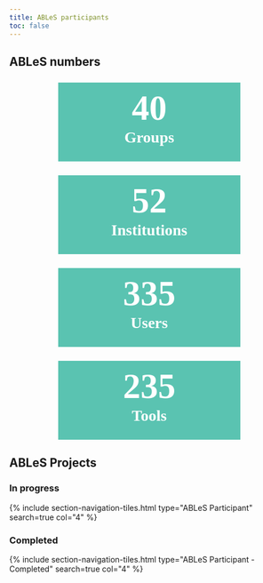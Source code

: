 ```yaml
---
title: ABLeS participants
toc: false
---
```

## ABLeS numbers

<div style="width: 75%; display: block; margin-left: auto;  margin-right: auto;">
    <div class="container">
        <div class="row">
            <div class="col-lg-3 col-xl-3 col-xxl-3 col-md-6 col-sm-12 col-12 rounded" style="background-color:#5ac3b1; text-align: center; vertical-align: middle; color:white; margin:25px;  padding:10px;">
            <span style="font-family: 'Times New Roman', Times, serif; font-size: 450%; font-weight: bold;">40</span><br><span style="font-family: 'Times New Roman', Times, serif; font-size: 200%; font-weight: bold;color:#ffffff;">Groups</span><br>
            <i class="fas fa-users" style="font-size: 200%; color: white;"></i><br>
            </div>
            <div class="col-lg-3 col-xl-3 col-xxl-3 col-md-6 col-sm-12 col-12 rounded" style="background-color:#5ac3b1; text-align: center; vertical-align: middle; color:white; margin:25px;  padding:10px;">
            <span style="font-family: 'Times New Roman', Times, serif; font-size: 450%; font-weight: bold;">52</span><br><span style="font-family: 'Times New Roman', Times, serif; font-size: 200%; font-weight: bold;color:#ffffff;">Institutions</span><br>
            <i class="fa-solid fa-building-columns" style="font-size: 200%; color: white;"></i><br>
            </div>
        </div>
        <div class="row">
            <div class="col-lg-3 col-xl-3 col-xxl-3 col-md-6 col-sm-12 col-12 rounded" style="background-color:#5ac3b1; text-align: center; vertical-align: middle; color:white; margin:25px;  padding:10px;">
            <span style="font-family: 'Times New Roman', Times, serif; font-size: 450%; font-weight: bold;">335</span><br><span style="font-family: 'Times New Roman', Times, serif; font-size: 200%; font-weight: bold;color:#ffffff;">Users</span><br>
            <i class="fa-solid fa-user" style="font-size: 200%; color: white;"></i><br>
            </div>
            <div class="col-lg-3 col-xl-3 col-xxl-3 col-md-6 col-sm-12 col-12 rounded" style="background-color:#5ac3b1; text-align: center; vertical-align: middle; color:white; margin:25px;  padding:10px;">
            <span style="font-family: 'Times New Roman', Times, serif; font-size: 450%; font-weight: bold;">235</span><br><span style="font-family: 'Times New Roman', Times, serif; font-size: 200%; font-weight: bold;color:#ffffff;">Tools</span><br>
            <i class="fa-solid fa-laptop-code" style="font-size: 200%; color: white;"></i><br>
            </div>
        </div>
    </div>
</div>

## ABLeS Projects

### In progress

{% include section-navigation-tiles.html type="ABLeS Participant" search=true col="4" %}

### Completed

{% include section-navigation-tiles.html type="ABLeS Participant - Completed" search=true col="4" %}
